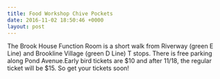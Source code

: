 ```yaml
---
title: Food Workshop Chive Pockets
date: 2016-11-02 18:50:46 +0000
layout: post
---
```


The Brook House Function Room is a short walk from Riverway (green E Line) and Brookline Village (green D Line) T stops. There is free parking along Pond Avenue.Early bird tickets are $10 and after 11/18, the regular ticket will be $15. So get your tickets soon!